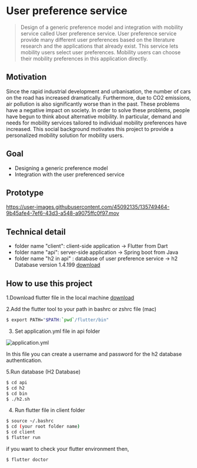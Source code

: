 # User preference service 

> Design of a generic preference model and integration with mobility service called User preference service. User preference service provide many different user preferences based on the literature research and the applications that already exist. This service lets mobility users select user preferences. Mobility users can choose their mobility preferences in this application directly. 

## Motivation 

Since the rapid industrial development and urbanisation, the number of cars on the road has increased dramatically. Furthermore,  due to CO2 emissions, air pollution is also significantly worse than in the past. These problems have a negative impact on society. In order to solve these problems, people have begun to think about alternative mobility. In particular, demand and needs for mobility services tailored to individual mobility preferences have increased.
This social background motivates this project to provide a personalized mobility solution for mobility users.

## Goal

* Designing a generic preference model
* Integration with the user preferenced service

## Prototype 

https://user-images.githubusercontent.com/45092135/135749464-9b45afe4-7ef6-43d3-a548-a9075ffc0f97.mov


## Technical detail 

* folder name "client": client-side application -> Flutter from Dart 
* folder name "api": server-side application -> Spring boot from Java
* folder name "h2 in api" : database of user preference service -> h2 Database version 1.4.199 [download](http://www.h2database.com/html/download.html)



## How to use this project

1.Download flutter file in the local machine [download](https://flutter.dev/docs/get-started/install)

2.Add the flutter tool to your path in bashrc or zshrc file (mac) 

```bash 
$ export PATH="$PATH:`pwd`/flutter/bin"
```
3. Set application.yml file in api folder 

![application.yml](https://user-images.githubusercontent.com/45092135/135749936-87e3b048-36aa-4a65-9a11-13b3db14c5ff.png)

In this file you can create a username and password for the h2 database authentication. 

5.Run database (H2 Database) 

```bash 
$ cd api 
$ cd h2
$ cd bin 
$ ./h2.sh
```

4. Run flutter file in client folder

```bash 
$ source ~/.bashrc 
$ cd (your root folder name)
$ cd client
$ flutter run 
```

if you want to check your flutter environment then, 

```bash
$ flutter doctor
```



